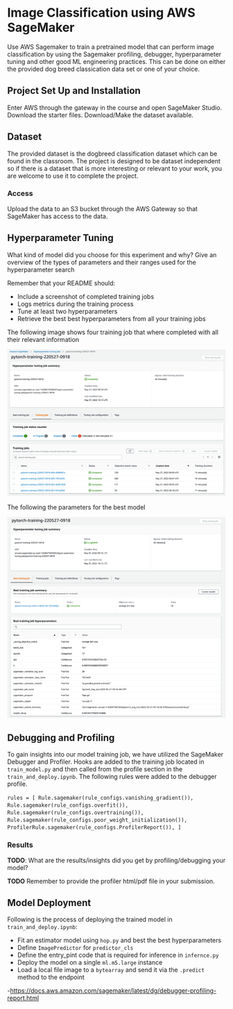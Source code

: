 # Image Classification using AWS SageMaker

Use AWS Sagemaker to train a pretrained model that can perform image classification by using the Sagemaker profiling, debugger, hyperparameter tuning and other good ML engineering practices. This can be done on either the provided dog breed classication data set or one of your choice.

## Project Set Up and Installation
Enter AWS through the gateway in the course and open SageMaker Studio. 
Download the starter files.
Download/Make the dataset available. 

## Dataset
The provided dataset is the dogbreed classification dataset which can be found in the classroom.
The project is designed to be dataset independent so if there is a dataset that is more interesting or relevant to your work, you are welcome to use it to complete the project.

### Access
Upload the data to an S3 bucket through the AWS Gateway so that SageMaker has access to the data. 

## Hyperparameter Tuning
What kind of model did you choose for this experiment and why? Give an overview of the types of parameters and their ranges used for the hyperparameter search

Remember that your README should:
- Include a screenshot of completed training jobs
- Logs metrics during the training process
- Tune at least two hyperparameters
- Retrieve the best best hyperparameters from all your training jobs

The following image shows four training job that where completed with all their relevant information 

![alt text](img/hpo_1.png)

The following the parameters for the best model

![alt text](img/hpo_2.png)


## Debugging and Profiling

To gain insights into our model training job, we have utilized the SageMaker Debugger and Profiler. Hooks are added to the training job located in `train_model.py` and then called from the profile section in the `train_and_deploy.ipynb`. The following rules were added to the debugger profile. 

`
rules = [
 Rule.sagemaker(rule_configs.vanishing_gradient()),
 Rule.sagemaker(rule_configs.overfit()),
 Rule.sagemaker(rule_configs.overtraining()),
 Rule.sagemaker(rule_configs.poor_weight_initialization()),
 ProfilerRule.sagemaker(rule_configs.ProfilerReport()),
]
`



### Results
**TODO**: What are the results/insights did you get by profiling/debugging your model?

**TODO** Remember to provide the profiler html/pdf file in your submission.


## Model Deployment

Following is the process of deploying the trained model in `train_and_deploy.ipynb`: 

- Fit an estimator model using `hop.py` and best the best hyperparameters
- Define `ImagePredictor` for `predictor_cls`
- Define the entry_pint code that is required for inference in `infernce.py` 
- Deploy the model on a single `ml.m5.large` instance
- Load a local file image to a `bytearray` and send it via the `.predict` method to the endpoint  


-https://docs.aws.amazon.com/sagemaker/latest/dg/debugger-profiling-report.html
